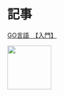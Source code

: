 # 記事
 [GO言語　【入門】](https://zenn.dev/777kkk/books/bb6b650b7ba677)

 <img src="https://github.com/Keito777/study_golang/assets/65697369/a5c7ce31-f99f-4cfd-a95c-fef3632f05fb"  width="100">
